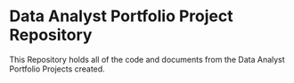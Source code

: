 # Data Analyst Portfolio Project Repository
This Repository holds all of the code and documents from the Data Analyst Portfolio Projects created.
